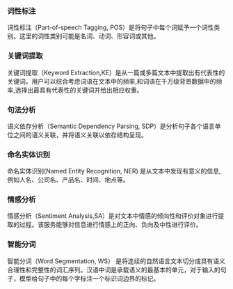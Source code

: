 ### 词性标注

词性标注（Part-of-speech Tagging, POS）是将句子中每个词赋予一个词性类别。这里的词性类别可能是名词、动词、形容词或其他。

### 关键词提取

关键词提取（Keyword Extraction,KE）是从一篇或多篇文本中提取出有代表性的关键词。用户可以综合考虑词语在文本中的频率,和词语在千万级背景数据中的频率,选择出最具有代表性的关键词并给出相应权重。

### 句法分析

语义依存分析（Semantic Dependency Parsing, SDP）是分析句子各个语言单位之间的语义关联，并将语义关联以依存结构呈现。

### 命名实体识别

命名实体识别(Named Entity Recognition, NER) 是从文本中发现有意义的信息,例如人名、公司名、产品名、时间、地点等。

### 情感分析

情感分析（Sentiment Analysis,SA）是对文本中情感的倾向性和评价对象进行提取的过程。该服务能够对信息进行情感上的正向、负向及中性进行评价。

### 智能分词

智能分词（Word Segmentation, WS） 是将连续的自然语言文本切分成具有语义合理性和完整性的词汇序列。汉语中词是承载语义的最基本的单元，对于输入的句子，模型给句子中的每个字标注一个标识词边界的标记。 






